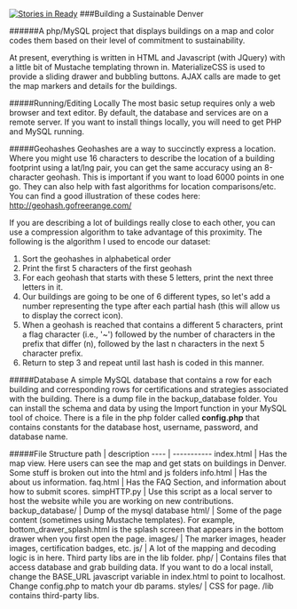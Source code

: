 [![Stories in Ready](https://badge.waffle.io/codefordenver/denver-sustainability.png?label=ready&title=Ready)](https://waffle.io/codefordenver/denver-sustainability)
###Building a Sustainable Denver

######A php/MySQL project that displays buildings on a map and color codes them based on their level of commitment to sustainability.

<p>At present, everything is written in HTML and Javascript (with JQuery) with a little bit of Mustache templating thrown in.  MaterializeCSS is used to provide a sliding drawer and bubbling buttons.  AJAX calls are made to get the map markers and details for the buildings.</p>

#####Running/Editing Locally
The most basic setup requires only a web browser and text editor.  By default, the database and services are on a remote server.  If you want to install things locally, you will need to get PHP and MySQL running.

#####Geohashes
Geohashes are a way to succinctly express a location.  Where you might use 16 characters to describe the location of a building footprint using a lat/lng pair, you can get the same accuracy using an 8-character geohash.  This is important if you want to load 6000 points in one go.  They can also help with fast algorithms for location comparisons/etc.  You can find a good illustration of these codes here: http://geohash.gofreerange.com/

<P>If you are describing a lot of buildings really close to each other, you can use a compression algorithm to take advantage of this proximity.  The following is the algorithm I used to encode our dataset:</P>

<ol><li>Sort the geohashes in alphabetical order</li>
<li>Print the first 5 characters of the first geohash</li>
<li>For each geohash that starts with these 5 letters, print the next three letters in it.</li>
<li>Our buildings are going to be one of 6 different types, so let's add a number representing the type after each partial hash (this will allow us to display the correct icon).</li>
<li>When a geohash is reached that contains a different 5 characters, print a flag character (i.e., '~') followed by the number of characters in the prefix that differ (n), followed by the last n characters in the next 5 character prefix.</li>
<li>Return to step 3 and repeat until last hash is coded in this manner.</li>
</ol>

#####Database
A simple MySQL database that contains a row for each building and corresponding rows for certifications and strategies associated with the building.  There is a dump file in the backup_database folder.  You can install the schema and data by using the Import function in your MySQL tool of choice.  There is a file in the php folder called <b>config.php</b> that contains constants for the database host, username, password, and database name.

#####File Structure
path | description
---- | -----------
index.html | Has the map view. Here users can see the map and get stats on buildings in Denver.  Some stuff is broken out into the html and js folders
info.html | Has the about us information.
faq.html | Has the FAQ Section, and information about how to submit scores. 
simpHTTP.py | Use this script as a local server to host the website while you are working on new contributions. 
backup_database/ | Dump of the mysql database
html/ | Some of the page content (sometimes using Mustache templates).  For example, bottom_drawer_splash.html is the splash screen that appears in the bottom drawer when you first open the page.
images/ | The marker images, header images, certification badges, etc.
js/ | A lot of the mapping and decoding logic is in here.  Third party libs are in the lib folder.
php/ | Contains files that access database and grab building data.  If you want to do a local install, change the BASE_URL javascript variable in index.html to point to localhost.  Change config.php to match your db params.
styles/ | CSS for page.  /lib contains third-party libs.
